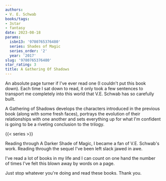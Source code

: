 ```yaml
---
authors:
- V. E. Schwab
books/tags:
- 3star
- fantasy
date: 2023-08-18
params:
  isbn13: '9780765376480'
  series: Shades of Magic
  series_order: '2'
  year: '2017'
slug: '9780765376480'
star_rating: 3
title: A Gathering Of Shadows
---
```


An absolute page turner if I've ever read one (I couldn't put this book down). Each time I sat down to read, it only took a few sentences to transport me completely into this world that V.E. Schwab has so carefully built.

A Gathering of Shadows develops the characters introduced in the previous book (along with some fresh faces), portrays the evolution of their relationships with one another and sets everything up for what I'm confident is going to be a riveting conclusion to the trilogy.

<!--more-->

{{< series >}}

Reading through A Darker Shade of Magic, I became a fan of V.E. Schwab's work. Reading through the sequel I've been left slack jawed in awe.

I've read a lot of books in my life and I can count on one hand the number of times I've felt this blown away by words on a page.

Just stop whatever you're doing and read these books. Thank you.